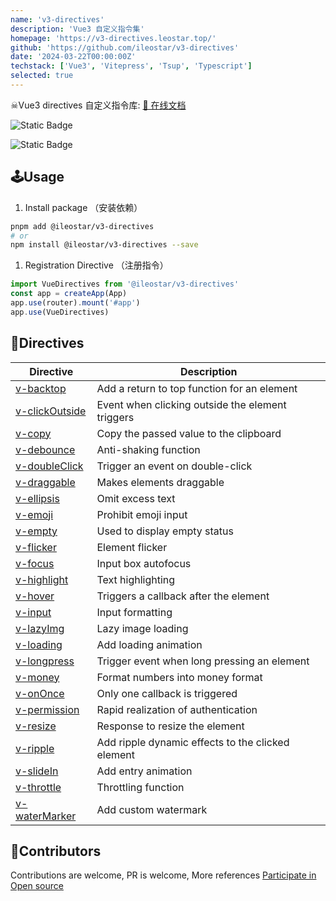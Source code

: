 ```yaml
---
name: 'v3-directives'
description: 'Vue3 自定义指令集'
homepage: 'https://v3-directives.leostar.top/'
github: 'https://github.com/ileostar/v3-directives'
date: '2024-03-22T00:00:00Z'
techstack: ['Vue3', 'Vitepress', 'Tsup', 'Typescript']
selected: true
---
```


☠Vue3 directives 自定义指令库: [📖 在线文档](https://v3-directives.leostar.top/)

![Static Badge](https://img.shields.io/npm/v/@ileostar/v3-directives?color=409eff)

![Static Badge](https://img.shields.io/github/stars/ileostar/v3-directives?style=social)

## 🕹Usage

1. Install package （安装依赖）

```bash
pnpm add @ileostar/v3-directives
# or
npm install @ileostar/v3-directives --save
```

1. Registration Directive （注册指令）

```typescript
import VueDirectives from '@ileostar/v3-directives'
const app = createApp(App)
app.use(router).mount('#app')
app.use(VueDirectives)
```

## 🧩Directives

| Directive                                                                             | Description                                       |
| ------------------------------------------------------------------------------------- | ------------------------------------------------- |
| [v-backtop](https://v3-directives.leostar.top/zh/directives/v-backtop.html)           | Add a return to top function for an element       |
| [v-clickOutside](https://v3-directives.leostar.top/zh/directives/v-clickOutside.html) | Event when clicking outside the element triggers  |
| [v-copy](https://v3-directives.leostar.top/zh/directives/v-copy.html)                 | Copy the passed value to the clipboard            |
| [v-debounce](https://v3-directives.leostar.top/zh/directives/v-debounce.html)         | Anti-shaking function                             |
| [v-doubleClick](https://v3-directives.leostar.top/zh/directives/v-doubleClick.html)   | Trigger an event on double-click                  |
| [v-draggable](https://v3-directives.leostar.top/zh/directives/v-draggable.html)       | Makes elements draggable                          |
| [v-ellipsis](https://v3-directives.leostar.top/zh/directives/v-ellipsis.html)         | Omit excess text                                  |
| [v-emoji](https://v3-directives.leostar.top/zh/directives/v-emoji.html)               | Prohibit emoji input                              |
| [v-empty](https://v3-directives.leostar.top/zh/directives/v-empty.html)               | Used to display empty status                      |
| [v-flicker](https://v3-directives.leostar.top/zh/directives/v-flicker.html)           | Element flicker                                   |
| [v-focus](https://v3-directives.leostar.top/zh/directives/v-focus.html)               | Input box autofocus                               |
| [v-highlight](https://v3-directives.leostar.top/zh/directives/v-highlight.html)       | Text highlighting                                 |
| [v-hover](https://v3-directives.leostar.top/zh/directives/v-hover.html)               | Triggers a callback after the element             |
| [v-input](https://v3-directives.leostar.top/zh/directives/v-input.html)               | Input formatting                                  |
| [v-lazyImg](https://v3-directives.leostar.top/zh/directives/v-lazyImg.html)           | Lazy image loading                                |
| [v-loading](https://v3-directives.leostar.top/zh/directives/v-loading.html)           | Add loading animation                             |
| [v-longpress](https://v3-directives.leostar.top/zh/directives/v-longpress.html)       | Trigger event when long pressing an element       |
| [v-money](https://v3-directives.leostar.top/zh/directives/v-money.html)               | Format numbers into money format                  |
| [v-onOnce](https://v3-directives.leostar.top/zh/directives/v-onOnce.html)             | Only one callback is triggered                    |
| [v-permission](https://v3-directives.leostar.top/zh/directives/v-permission.html)     | Rapid realization of authentication               |
| [v-resize](https://v3-directives.leostar.top/zh/directives/v-resize.html)             | Response to resize the element                    |
| [v-ripple](https://v3-directives.leostar.top/zh/directives/v-ripple.html)             | Add ripple dynamic effects to the clicked element |
| [v-slideIn](https://v3-directives.leostar.top/zh/directives/v-slideIn.html)           | Add entry animation                               |
| [v-throttle](https://v3-directives.leostar.top/zh/directives/v-throttle.html)         | Throttling function                               |
| [v-waterMarker](https://v3-directives.leostar.top/zh/directives/v-waterMarker.html)   | Add custom watermark                              |

## 💖Contributors

Contributions are welcome, PR is welcome, More references [Participate in Open source](https://v3-directives.leostar.top/en/about/contribution.html)

